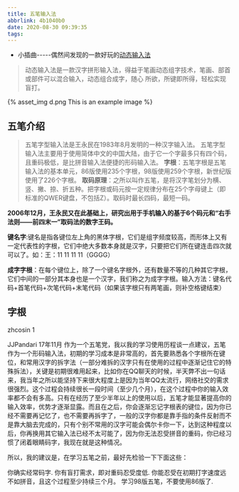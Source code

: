 ```yaml
---
title: 五笔输入法
abbrlink: 4b1040b0
date: 2020-08-30 09:39:35
tags:
---
```

* 小插曲-----偶然间发现的一款好玩的[动态输入法](eonsoft.github.io)
> 动态输入法是一款汉字拼形输入法，得益于笔画动态组字技术，笔画、部首或部件可以混合输入，动态组合成字，随心 所欲，所键即所得，轻松实现盲打。

{% asset_img d.png This is an example image %}


## 五笔介绍

> 五笔字型输入法是王永民在1983年8月发明的一种汉字输入法。
五笔字型输入法主要用于使用简体中文的中国大陆，由于它一个字最多只有四个码，且重码极低，是比拼音输入法便捷的形码输入法。
**字根**：五笔字根是五笔输入法的基本单元，86版使用235个字根，98版使用259个字根，新世纪版使用了226个字根。
**取码原理**：之所以叫作五笔，是将汉字笔划分为横、竖、撇、捺、折五种。把字根或码元按一定规律分布在25个字母键上（即标准的QWER键盘，不包括Z）。取码时最长四码，最短一码。


**2006年12月，王永民又在此基础上，研究出用于手机输入的基于6个码元和“右手法则——前四末一”取码法的数字王码。**

**键名字**:键名是指各键位左上角的黑体字根，它们是组字频度较高，而形体上又有一定代表性的字根，它们中绝大多数本身就是汉字，只要把它们所在键连击四次就可以了。如：王：11 11 11 11（GGGG）

**成字字根**：在每个键位上，除了一个键名字根外，还有数量不等的几种其它字根，它们中间的一部分其本身也是一个汉字，我们称之为成字字根。输入方法：键名代码+首笔代码+次笔代码+末笔代码（如果该字根只有两笔画，则补空格键结束）

## 字根 

> 
zhcosin
1 

JJPandari
17年11月
作为一个五笔党，我以我的学习使用历程谈一点建议，五笔作为一个形码输入法，初期的学习成本是非常高的，首先要熟悉各个字根所在键位，和常用汉字的拆字法（一部分难拆的汉字只有在使用的过程中逐渐记住它的特殊拆法），关键是初期很难用起来，比如你在QQ聊天的时候，半天弊不出一句话来，我当年之所以能坚持下来很大程度上是因为当年QQ太流行，网络社交的需求很强烈。这个过程会持续很长一段时间（至少几个月），在这个过程中你的输入效率都不会有多高。只有在经历了至少半年以上的使用以后，五笔才能显著提高你的输入效率，优势才逐渐显露。而且在之后，你会逐渐忘记字根表的键位，因为你已经不需要再记忆了，也不需要再拆字了，一般的汉字你都是靠手指的条件反射而不是靠大脑去完成的，只有个别不常用的汉字可能会偶尔卡你一下，达到这种程度以后，你再换用其它输入法已经不太可能了，因为你无法忍受拼音的重码，你已经习惯了闭着眼睛码字，我现在就是这种情况。

所以，我的建议是，在学习五笔之前，最好先检验一下下面这些：

你确实经常码字.
你有盲打需求，即对重码忍受度低.
你能忍受在初期打字速度远不如拼音，且这个过程至少持续三个月。
学习98版五笔，不要使用86版了.
